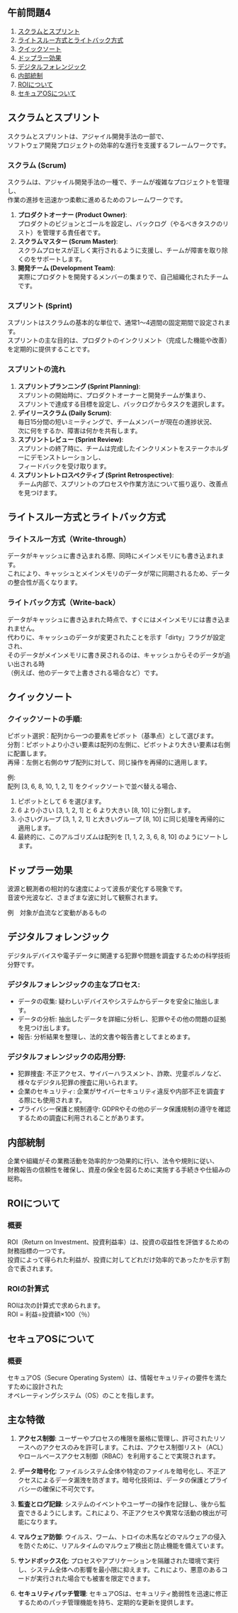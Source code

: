 ## 午前問題4

1. [スクラムとスプリント](#スクラムとスプリント)
2. [ライトスルー方式とライトバック方式](#ライトスルー方式とライトバック方式)
3. [クイックソート](#クイックソート)
4. [ドップラー効果](#ドップラー効果)
5. [デジタルフォレンジック](#デジタルフォレンジック)
6. [内部統制](#内部統制)
7. [ROIについて](#roiについて)
8. [セキュアOSについて](#セキュアosについて)

## スクラムとスプリント

スクラムとスプリントは、アジャイル開発手法の一部で、  
ソフトウェア開発プロジェクトの効率的な進行を支援するフレームワークです。

### スクラム (Scrum)

スクラムは、アジャイル開発手法の一種で、チームが複雑なプロジェクトを管理し、  
作業の進捗を迅速かつ柔軟に進めるためのフレームワークです。

1. **プロダクトオーナー (Product Owner)**:  
   プロダクトのビジョンとゴールを設定し、バックログ（やるべきタスクのリスト）を管理する責任者です。
2. **スクラムマスター (Scrum Master)**:  
   スクラムプロセスが正しく実行されるように支援し、チームが障害を取り除くのをサポートします。
3. **開発チーム (Development Team)**:  
   実際にプロダクトを開発するメンバーの集まりで、自己組織化されたチームです。

### スプリント (Sprint)

スプリントはスクラムの基本的な単位で、通常1〜4週間の固定期間で設定されます。  
スプリントの主な目的は、プロダクトのインクリメント（完成した機能や改善）を定期的に提供することです。

### スプリントの流れ

1. **スプリントプランニング (Sprint Planning)**:  
   スプリントの開始時に、プロダクトオーナーと開発チームが集まり、  
   スプリントで達成する目標を設定し、バックログからタスクを選択します。
2. **デイリースクラム (Daily Scrum)**:  
   毎日15分間の短いミーティングで、チームメンバーが現在の進捗状況、  
   次に何をするか、障害は何かを共有します。
3. **スプリントレビュー (Sprint Review)**:  
   スプリントの終了時に、チームは完成したインクリメントをステークホルダーにデモンストレーションし、  
   フィードバックを受け取ります。
4. **スプリントレトロスペクティブ (Sprint Retrospective)**:  
   チーム内部で、スプリントのプロセスや作業方法について振り返り、改善点を見つけます。

## ライトスルー方式とライトバック方式

### ライトスルー方式（Write-through）

データがキャッシュに書き込まれる際、同時にメインメモリにも書き込まれます。  
これにより、キャッシュとメインメモリのデータが常に同期されるため、データの整合性が高くなります。

### ライトバック方式（Write-back）

データがキャッシュに書き込まれた時点で、すぐにはメインメモリには書き込まれません。  
代わりに、キャッシュのデータが変更されたことを示す「dirty」フラグが設定され、  
そのデータがメインメモリに書き戻されるのは、キャッシュからそのデータが追い出される時  
（例えば、他のデータで上書きされる場合など）です。

## クイックソート

### クイックソートの手順:

ピボット選択：配列から一つの要素をピボット（基準点）として選びます。  
分割：ピボットより小さい要素は配列の左側に、ピボットより大きい要素は右側に配置します。  
再帰：左側と右側のサブ配列に対して、同じ操作を再帰的に適用します。

例:  
配列 [3, 6, 8, 10, 1, 2, 1] をクイックソートで並べ替える場合、

1. ピボットとして 6 を選びます。
2. 6 より小さい [3, 1, 2, 1] と 6 より大きい [8, 10] に分割します。
3. 小さいグループ [3, 1, 2, 1] と大きいグループ [8, 10] に同じ処理を再帰的に適用します。
4. 最終的に、このアルゴリズムは配列を [1, 1, 2, 3, 6, 8, 10] のようにソートします。

## ドップラー効果

波源と観測者の相対的な速度によって波長が変化する現象です。  
音波や光波など、さまざまな波に対して観察されます。

例　対象が血流など変動があるもの

## デジタルフォレンジック

デジタルデバイスや電子データに関連する犯罪や問題を調査するための科学技術分野です。

### デジタルフォレンジックの主なプロセス:

- データの収集: 疑わしいデバイスやシステムからデータを安全に抽出します。
- データの分析: 抽出したデータを詳細に分析し、犯罪やその他の問題の証拠を見つけ出します。
- 報告: 分析結果を整理し、法的文書や報告書としてまとめます。

### デジタルフォレンジックの応用分野:

- 犯罪捜査: 不正アクセス、サイバーハラスメント、詐欺、児童ポルノなど、様々なデジタル犯罪の捜査に用いられます。
- 企業のセキュリティ: 企業がサイバーセキュリティ違反や内部不正を調査する際にも使用されます。
- プライバシー保護と規制遵守: GDPRやその他のデータ保護規制の遵守を確認するための調査に利用されることがあります。

## 内部統制

企業や組織がその業務活動を効率的かつ効果的に行い、法令や規則に従い、  
財務報告の信頼性を確保し、資産の保全を図るために実施する手続きや仕組みの総称。

## ROIについて

### 概要

ROI（Return on Investment、投資利益率）は、投資の収益性を評価するための財務指標の一つです。  
投資によって得られた利益が、投資に対してどれだけ効率的であったかを示す割合で表されます。

### ROIの計算式

ROIは次の計算式で求められます。  
ROI = 利益÷投資額×100（％）

## セキュアOSについて

### 概要

セキュアOS（Secure Operating System）は、情報セキュリティの要件を満たすために設計された  
オペレーティングシステム（OS）のことを指します。

## 主な特徴

1. **アクセス制御**: ユーザーやプロセスの権限を厳格に管理し、許可されたリソースへのアクセスのみを許可します。これは、アクセス制御リスト（ACL）やロールベースアクセス制御（RBAC）を利用することで実現されます。

2. **データ暗号化**: ファイルシステム全体や特定のファイルを暗号化し、不正アクセスによるデータ漏洩を防ぎます。暗号化技術は、データの保護とプライバシーの確保に不可欠です。

3. **監査とログ記録**: システムのイベントやユーザーの操作を記録し、後から監査できるようにします。これにより、不正アクセスや異常な活動の検出が可能になります。

4. **マルウェア防御**: ウイルス、ワーム、トロイの木馬などのマルウェアの侵入を防ぐために、リアルタイムのマルウェア検出と防止機能を備えています。

5. **サンドボックス化**: プロセスやアプリケーションを隔離された環境で実行し、システム全体への影響を最小限に抑えます。これにより、悪意のあるコードが実行された場合でも被害を限定できます。

6. **セキュリティパッチ管理**: セキュアOSは、セキュリティ脆弱性を迅速に修正するためのパッチ管理機能を持ち、定期的な更新を提供します。
